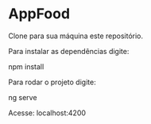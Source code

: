 # AppFood

Clone para sua máquina este repositório.

Para instalar as dependências digite:

npm install

Para rodar o projeto digite:

ng serve

Acesse: localhost:4200
